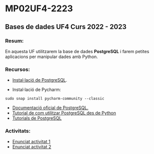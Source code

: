 # MP02UF4-2223

## Bases de dades UF4 Curs 2022 - 2023

### Resum:

En aquesta UF utilitzarem la base de dades **PostgreSQL** i farem petites aplicacions per manipular dades amb Python.

### Recursos:

- [Instal·lació de PostgreSQL](https://dungeonofbits.com/category/postgresql.html).

- Instal·lació de Pycharm: 

```
sudo snap install pycharm-community --classic
```
- [Documentació oficial de PostgreSQL.](https://www.postgresql.org/docs/current/index.html)
- [Tutorial de com utilitzar PostgreSQL des de Python](https://dungeonofbits.com/conectar-con-una-base-de-datos-postgresql-desde-python.html)
- [Tutorials de PostgreSQL](https://www.postgresqltutorial.com/)

### Activitats:

- [Enunciat activitat 1](activitat1.md)
- [Enunciat activitat 2](activitat2.md)


